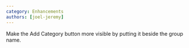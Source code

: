 ```yaml
--- 
category: Enhancements 
authors: [joel-jeremy] 
--- 
```

  
Make the Add Category button more visible by putting it beside the group name.
